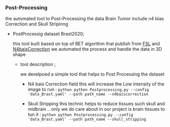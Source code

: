 ###  Post-Processing
the automated tool to Post-Processing the data Brain Tumor include n4 bias Correction and Skull Stripinng

* PostProcessig dataset Brast2020;

    this tool built based on top of BET algorithm that publish from [FSL](https://fsl.fmrib.ox.ac.uk/fsl/fslwiki/BET) and [N4baisCorrection](https://pubmed.ncbi.nlm.nih.gov/20378467/) we automated the process and handle the data in 3D shape

	* tool description ;

        we develpoed a simple tool that helps to Post Processing the dstaset 
        * N4 bais Correction field this will increase the Low intensity of the image to run :
                ```python
                python Postprocessing.py --config 'data_Brast.yaml' --path path_name --n4baiscorrection 
                ```

        * Skull Stripping this technic helps to reduce tissues such skull and midbrain .. only we do care about in our project is brain tissues to tun it :
                  ```python
                   python Postprocessing.py --config 'data_Brast.yaml' --path path_name --skull_stripping 
                   ```

